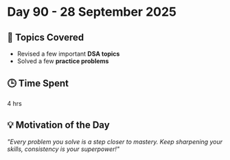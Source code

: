 # Day 90 - 28 September 2025  

## 📘 Topics Covered  
- Revised a few important **DSA topics**  
- Solved a few **practice problems**  

## 🕒 Time Spent  
4 hrs 

## 💡 Motivation of the Day  
*"Every problem you solve is a step closer to mastery. Keep sharpening your skills, consistency is your superpower!"* 
